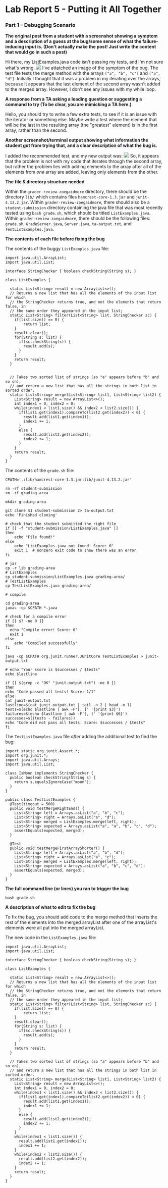 # Lab Report 5 - Putting it All Together

### Part 1 – Debugging Scenario 

**The original post from a student with a screenshot showing a symptom and a description of a guess at the bug/some sense of what the failure-inducing input is. (Don't actually make the post! Just write the content that would go in such a post)**

Hi there, my ListExamples.java code isn't passing my tests, and I'm not sure what's wrong.
![](Lab5Symptom.png)
I've attatched an image of the symptom of the bug. The test file tests the merge method with the arrays `["a", "b", "c"]` and `["a", "d"]`. Initially I thought that it was a problem in my iterating over the arrays, because it appears that the last element of the second array wasn't added to the merged array. However, I don't see any issues with my while loop.


**A response from a TA asking a leading question or suggesting a command to try (To be clear, you are mimicking a TA here.)**

Hello, you should try to write a few extra tests, to see if it is an issue with the iterator or something else. Maybe write a test where  the element that will be the last in the resulting array (the "greatest" element) is in the first array, rather than the second.


**Another screenshot/terminal output showing what information the student got from trying that, and a clear description of what the bug is.**

I added the recommended test, and my new output was:
![](Lab5Symptom1.png)
So, it appears that the problem is not with my code that iterates through the second array, but rather the problem lies with adding elements to the array after all of the elements from *one* array are added, leaving only elements from the other. 


**The file & directory structure needed**

Within the `grader-review-zoegaidmore` directory, there should be the directory `lib/` which contains files `hamcrest-core-1.3.jar` and `junit-4.13.2.jar`. Within `grader-review-zoegaidmore`, there should also be a `student-submission` directory containing the java file that was most recently tested using `bash grade.sh`, which should be titled `ListExamples.java`. Within `grader-review-zoegaidmore`, there should be the following files: `grade.sh`, `GradeServer.java`, `Server.java`, `ta-output.txt`, and `TestListExamples.java`.

**The contents of each file before fixing the bug**

The contents of the buggy `ListExamples.java` file:
```
import java.util.ArrayList;
import java.util.List;

interface StringChecker { boolean checkString(String s); }

class ListExamples {

  static List<String> result = new ArrayList<>();
  // Returns a new list that has all the elements of the input list for which
  // the StringChecker returns true, and not the elements that return false, in
  // the same order they appeared in the input list;
  static List<String> filter(List<String> list, StringChecker sc) {
    if(list.size() == 0) { 
        return list; 
    }
    result.clear();
    for(String s: list) {
      if(sc.checkString(s)) {
        result.add(s);
      }
    }
    return result;
  }


  // Takes two sorted list of strings (so "a" appears before "b" and so on),
  // and return a new list that has all the strings in both list in sorted order.
  static List<String> merge(List<String> list1, List<String> list2) {
    List<String> result = new ArrayList<>();
    int index1 = 0, index2 = 0;
    while(index1 < list1.size() && index2 < list2.size()) {
      if(list1.get(index1).compareTo(list2.get(index2)) < 0) {
        result.add(list1.get(index1));
        index1 += 1;
      }
      else {
        result.add(list2.get(index2));
        index2 += 1;
      }
    }
    return result;
  }
}
```

The contents of the `grade.sh` file:

```
CPATH='.:lib/hamcrest-core-1.3.jar:lib/junit-4.13.2.jar'

rm -rf student-submission
rm -rf grading-area

mkdir grading-area

git clone $1 student-submission 2> ta-output.txt
echo 'Finished cloning'

# check that the student submitted the right file 
if [[ -f "student-submission/ListExamples.java" ]]
then
    echo "File found!"
else
    echo "ListExamples.java not found! Score: 0"
    exit 1  # nonzero exit code to show there was an error
fi

# jar
cp -r lib grading-area
# ListExamples
cp student-submission/ListExamples.java grading-area/
# TestListExamples
cp TestListExamples.java grading-area/

# compile 

cd grading-area
javac -cp $CPATH *.java

# check for a compile error 
if [[ $? -ne 0 ]]
then
  echo "Compile error! Score: 0"
  exit 1
else 
    echo "Compiled successfully"
fi

java -cp $CPATH org.junit.runner.JUnitCore TestListExamples > junit-output.txt

# echo "Your score is $successes / $tests"
echo $lastline

if [[ $(grep -c "OK" "junit-output.txt") -ne 0 ]]
then
echo "Code passed all tests! Score: 1/1"
else
cat junit-output.txt
lastline=$(cat junit-output.txt | tail -n 2 | head -n 1)
tests=$(echo $lastline | awk -F'[, ]' '{print $3}')
failures=$(echo $lastline | awk -F'[, ]' '{print $6}')
successes=$((tests - failures)) 
echo "Code did not pass all tests. Score: $successes / $tests"
fi
```

The `TestListExamples.java` file *after* adding the additional test to find the bug:
```
import static org.junit.Assert.*;
import org.junit.*;
import java.util.Arrays;
import java.util.List;

class IsMoon implements StringChecker {
  public boolean checkString(String s) {
    return s.equalsIgnoreCase("moon");
  }
}

public class TestListExamples {
  @Test(timeout = 500)
  public void testMergeRightEnd() {
    List<String> left = Arrays.asList("a", "b", "c");
    List<String> right = Arrays.asList("a", "d");
    List<String> merged = ListExamples.merge(left, right);
    List<String> expected = Arrays.asList("a", "a", "b", "c", "d");
    assertEquals(expected, merged);
  }

  @Test
  public void testMergeFirstArrayShorter() {
    List<String> left = Arrays.asList("a", "b", "d");
    List<String> right = Arrays.asList("a", "c");
    List<String> merged = ListExamples.merge(left, right);
    List<String> expected = Arrays.asList("a", "b", "c", "d");
    assertEquals(expected, merged);
  }
}
```

**The full command line (or lines) you ran to trigger the bug**

`bash grade.sh`

**A description of what to edit to fix the bug**

To fix the bug, you should add code to the merge method that inserts the rest of the elements into the merged arrayList after one of the arrayList's elements were all put into the merged arrayList. 

The new code in the `ListExamples.java` file:

```
import java.util.ArrayList;
import java.util.List;

interface StringChecker { boolean checkString(String s); }

class ListExamples {

  static List<String> result = new ArrayList<>();
  // Returns a new list that has all the elements of the input list for which
  // the StringChecker returns true, and not the elements that return false, in
  // the same order they appeared in the input list;
  static List<String> filter(List<String> list, StringChecker sc) {
    if(list.size() == 0) { 
        return list; 
    }
    result.clear();
    for(String s: list) {
      if(sc.checkString(s)) {
        result.add(s);
      }
    }
    return result;
  }

  // Takes two sorted list of strings (so "a" appears before "b" and so on),
  // and return a new list that has all the strings in both list in sorted order.
  static List<String> merge(List<String> list1, List<String> list2) {
    List<String> result = new ArrayList<>();
    int index1 = 0, index2 = 0;
    while(index1 < list1.size() && index2 < list2.size()) {
      if(list1.get(index1).compareTo(list2.get(index2)) < 0) {
        result.add(list1.get(index1));
        index1 += 1;
      }
      else {
        result.add(list2.get(index2));
        index2 += 1;
      }
    }
    while(index1 < list1.size()) {
      result.add(list1.get(index1));
      index1 += 1;
    }
    while(index2 < list2.size()) {
      result.add(list2.get(index2));
      index2 += 1;
    }
    return result;
  }
}
```
